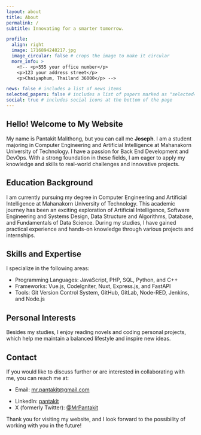 ```yaml
---
layout: about
title: About
permalink: /
subtitle: Innovating for a smarter tomorrow.

profile:
  align: right
  image: 1716894248217.jpg
  image_circular: false # crops the image to make it circular
  more_info: >
    <!-- <p>555 your office number</p>
    <p>123 your address street</p>
    <p>Chaiyaphum, Thailand 36000</p> -->

news: false # includes a list of news items
selected_papers: false # includes a list of papers marked as "selected={true}"
social: true # includes social icons at the bottom of the page
---
```


## Hello! Welcome to My Website

My name is Pantakit Malithong, but you can call me **Joseph**. I am a student majoring in Computer Engineering and Artificial Intelligence at Mahanakorn University of Technology. I have a passion for Back End Development and DevOps. With a strong foundation in these fields, I am eager to apply my knowledge and skills to real-world challenges and innovative projects.

## Education Background

I am currently pursuing my degree in Computer Engineering and Artificial Intelligence at Mahanakorn University of Technology. This academic journey has been an exciting exploration of Artificial Intelligence, Software Engineering and Systems Design, Data Structure and Algorithms, Database, and Fundamentals of Data Science. During my studies, I have gained practical experience and hands-on knowledge through various projects and internships.

## Skills and Expertise

I specialize in the following areas:

- Programming Languages: JavaScript, PHP, SQL, Python, and C++
- Frameworks: Vue.js, CodeIgniter, Nuxt, Express.js, and FastAPI
- Tools: Git Version Control System, GitHub, GitLab, Node-RED, Jenkins, and Node.js

## Personal Interests

Besides my studies, I enjoy reading novels and coding personal projects, which help me maintain a balanced lifestyle and inspire new ideas.

## Contact

If you would like to discuss further or are interested in collaborating with me, you can reach me at:

- Email: <mr.pantakit@gmail.com>
<!-- - Phone Number: [your phone number] -->
- LinkedIn: [pantakit](https://www.linkedin.com/in/pantakit/)
- X (formerly Twitter): [@MrPantakit](https://x.com/MrPantakit)

Thank you for visiting my website, and I look forward to the possibility of working with you in the future!
